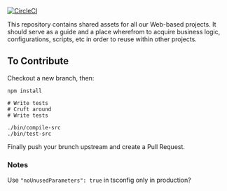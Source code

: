 [![CircleCI](https://circleci.com/gh/OpenMaths/w-common/tree/master.svg?style=svg&circle-token=63306f31adb56905ae3662f2db1b85d3a9e0054f)](https://circleci.com/gh/OpenMaths/w-common/tree/master)

This repository contains shared assets for all our Web-based projects. It should serve as a guide and a place wherefrom to acquire business logic, configurations, scripts, etc in order to reuse within other projects.

## To Contribute

Checkout a new branch, then:

    npm install
    
    # Write tests
    # Cruft around
    # Write tests
    
    ./bin/compile-src
    ./bin/test-src
    
Finally push your brunch upstream and create a Pull Request.

### Notes

Use `"noUnusedParameters": true` in tsconfig only in production?
